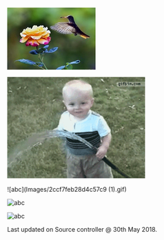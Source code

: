![](Images/flower-humming-bird-rose-flowers-animals-birds-nature-picture-(d)_5b05324b7a99050cec46d520.jpg)

![abc](Images/anigif_enhanced-buzz-15231-1385051185-2501_5b056d587a99050cec46d5d8.gif)

![abc](Images/2ccf7feb28d4c57c9 (1).gif)

![abc](Images/91QL47x2RoL._SY550_.jpg)

![abc](Images/image2-2.gif)

Last updated on Source controller @ 30th May 2018.
